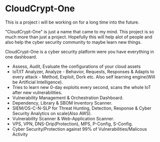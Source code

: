 # CloudCrypt-One
This is a project i will be working on for a long time into the future.

"CloudCrypt-One" is just a name that came to my mind. This project is so much more than just a project. 
Hopefully this will help alot of people and also help the cyber security community to maybe learn new things.

CloudCrypt-One is a cyber security platform were you have everything in one dashboard. 

 - Assess, Audit, Evaluate the configurations of your cloud assets
 - IoT/IT Analyzer, Analyze - Behavior, Requests, Responses & Adapts to every attack - Method, Exploit, Dork 
    etc. Also self learning engine(Will be Artificial Intelligence).
 - Tries to learn new 0-day exploits every second, scans the whole IoT after new vulnerabilities. 
 - Vulnerability Management & Orchestration Dashboard.
 - Dependency, Library & SBOM Inventory Scanner.
 - SIEM/OS-C-N-SLP for Threat Hunting, Detection, Response & Cyber Security Analytics on scale(Also AWS).
 - Vulnerability Scanner & Web-Application Scanner.
 - VPS, VPN, DNS-Drip(Protection), MPS, P-Config, S-Config. 
 - Cyber Security/Protection against 99% of Vulnerabilities/Malicous Activity



